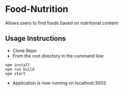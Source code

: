 # Food-Nutrition
Allows users to find foods based on nutritional content

## Usage Instructions
- Clone Repo
- From the root directory in the command line:
```
npm install
npm run build
npm start
```
- Application is now running on localhost:3003
